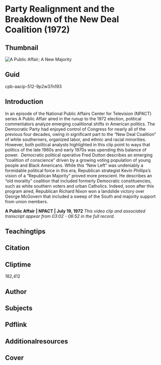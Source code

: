 # Party Realignment and the Breakdown of the New Deal Coalition (1972)

## Thumbnail

![A Public Affair; A New Majority](https://s3.amazonaws.com/americanarchive.org/primary_source_sets/6_Conservatism.jpg "A Public Affair; A New Majority")


## Guid
cpb-aacip-512-9p2w37n193

## Introduction

In an episode of the National Public Affairs Center for Television (NPACT) series A Public Affair aired in the runup to the 1972 election, political commentators analyze emerging coalitional shifts in American politics. The Democratic Party had enjoyed control of Congress for nearly all of the previous four decades, owing in significant part to the “New Deal Coalition” of white southerners, organized labor, and ethnic and racial minorities. However, both political analysts highlighted in this clip point to ways that politics of the late 1960s and early 1970s was upending this balance of power.  Democratic political operative Fred Dutton describes an emerging “coalition of conscience” driven by a growing voting population of young people and Black Americans. While this “New Left” was undeniably a formidable political force in this era, Republican strategist Kevin Phillips’s vision of a “Republican Majority” proved more prescient. He describes an “old morality” coalition that included formerly Democratic constituencies, such as white southern voters and urban Catholics. Indeed, soon after this program aired, Republican Richard Nixon won a landslide victory over George McGovern that included a sweep of the South and majority support from union members.

<b>A Public Affair</b>
<b>| NPACT | July 19, 1972</b>
<i>This video clip and associated transcript appear from 03:02 - 06:52 in the full record.</i>

## Teachingtips

## Citation

## Cliptime

182,412

## Author
## Subjects
## Pdflink
## Additionalresources
## Cover


